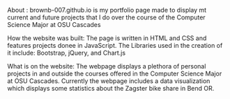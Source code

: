 
About : brownb-007.github.io is my portfolio page made to display mt current and future projects that I do over the course of the Computer Science Major at OSU Cascades

How the website was built: The page is written in HTML and CSS and features projects donee in JavaScript. The Libraries used in the creation of it include: Bootstrap, jQuery, and Chart.js

What is on the website: The webpage displays a plethora of personal projects in and outside the courses offered in the Computer Science Major at OSU Cascades. Currently the webpage includes a data visualization which displays some statistics about the Zagster bike share in Bend OR.
